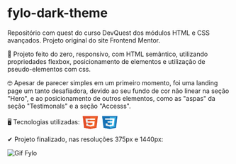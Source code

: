 # fylo-dark-theme
Repositório com quest do curso DevQuest dos módulos HTML e CSS avançados. Projeto original do site Frontend Mentor. 

📝 Projeto feito do zero, responsivo, com HTML semântico, utilizando propriedades flexbox, posicionamento de elementos e utilização de pseudo-elementos com css.

🤓 Apesar de parecer simples em um primeiro momento, foi uma landing page um tanto desafiadora, devido ao seu fundo de cor não linear na seção "Hero",
e ao posicionamento de outros elementos, como as "aspas" da seção "Testimonals" e a seção "Accesss".

🖥 Tecnologias utilizadas:
  <img align="center" alt="HTML" height="30" width="40" src="https://raw.githubusercontent.com/devicons/devicon/master/icons/html5/html5-original.svg">
  <img align="center" alt="CSS" height="30" width="40" src="https://raw.githubusercontent.com/devicons/devicon/master/icons/css3/css3-original.svg">
   
✔ Projeto finalizado, nas resoluções 375px e 1440px:

![Gif Fylo](https://user-images.githubusercontent.com/97855964/168123364-b063d9c2-1255-41a0-b529-3540147b208e.gif)
